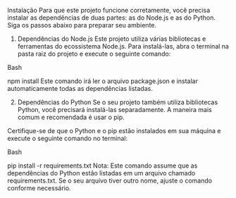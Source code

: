 Instalação
Para que este projeto funcione corretamente, você precisa instalar as dependências de duas partes: as do Node.js e as do Python. Siga os passos abaixo para preparar seu ambiente.

1. Dependências do Node.js
Este projeto utiliza várias bibliotecas e ferramentas do ecossistema Node.js. Para instalá-las, abra o terminal na pasta raiz do projeto e execute o seguinte comando:

Bash

npm install
Este comando irá ler o arquivo package.json e instalar automaticamente todas as dependências listadas.

2. Dependências do Python
Se o seu projeto também utiliza bibliotecas Python, você precisará instalá-las separadamente. A maneira mais comum e recomendada é usar o pip.

Certifique-se de que o Python e o pip estão instalados em sua máquina e execute o seguinte comando no terminal:

Bash

pip install -r requirements.txt
Nota: Este comando assume que as dependências do Python estão listadas em um arquivo chamado requirements.txt. Se o seu arquivo tiver outro nome, ajuste o comando conforme necessário.

